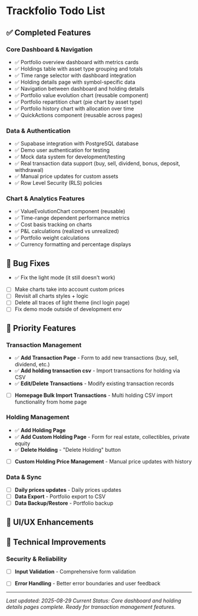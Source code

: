 # Trackfolio Todo List

## ✅ Completed Features

### Core Dashboard & Navigation
- ✅ Portfolio overview dashboard with metrics cards
- ✅ Holdings table with asset type grouping and totals  
- ✅ Time range selector with dashboard integration
- ✅ Holding details page with symbol-specific data
- ✅ Navigation between dashboard and holding details
- ✅ Portfolio value evolution chart (reusable component)
- ✅ Portfolio repartition chart (pie chart by asset type)
- ✅ Portfolio history chart with allocation over time
- ✅ QuickActions component (reusable across pages)

### Data & Authentication
- ✅ Supabase integration with PostgreSQL database
- ✅ Demo user authentication for testing
- ✅ Mock data system for development/testing
- ✅ Real transaction data support (buy, sell, dividend, bonus, deposit, withdrawal)
- ✅ Manual price updates for custom assets
- ✅ Row Level Security (RLS) policies

### Chart & Analytics Features
- ✅ ValueEvolutionChart component (reusable)
- ✅ Time-range dependent performance metrics
- ✅ Cost basis tracking on charts
- ✅ P&L calculations (realized vs unrealized)
- ✅ Portfolio weight calculations
- ✅ Currency formatting and percentage displays

## 🐛 Bug Fixes

- ✅ Fix the light mode (it still doesn't work)
- [ ] Make charts take into account custom prices
- [ ] Revisit all charts styles + logic
- [ ] Delete all traces of light theme (incl login page)
- [ ] Fix demo mode outside of development env

## 🎯 Priority Features

### Transaction Management
- ✅ **Add Transaction Page** - Form to add new transactions (buy, sell, dividend, etc.)
- ✅ **Add holding transaction csv** - Import transactions for holding via CSV
- ✅ **Edit/Delete Transactions** - Modify existing transaction records
- [ ] **Homepage Bulk Import Transactions** - Multi holding CSV import functionality from home page

### Holding Management  
- ✅ **Add Holding Page**
- ✅ **Add Custom Holding Page** - Form for real estate, collectibles, private equity
- ✅ **Delete Holding** - "Delete Holding" button
- [ ] **Custom Holding Price Management** - Manual price updates with history

### Data & Sync
- [ ] **Daily prices updates** - Daily prices updates
- [ ] **Data Export** - Portfolio export to CSV
- [ ] **Data Backup/Restore** - Portfolio backup

## 🎨 UI/UX Enhancements

## 🔧 Technical Improvements

### Security & Reliability  
- [ ] **Input Validation** - Comprehensive form validation
- [ ] **Error Handling** - Better error boundaries and user feedback


---

*Last updated: 2025-08-29*
*Current Status: Core dashboard and holding details pages complete. Ready for transaction management features.*